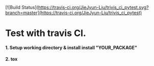 [![Build Status](https://travis-ci.org/JieJyun-Liu/trivis_ci_pytest.svg?branch=master](https://travis-ci.org/JieJyun-Liu/trivis_ci_pytest)
# Test with travis CI.

#### 1. Setup working directory & install install "YOUR_PACKAGE"
#### 2. tox
